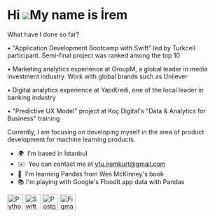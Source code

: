 Hi ![](https://user-images.githubusercontent.com/18350557/176309783-0785949b-9127-417c-8b55-ab5a4333674e.gif)My name is İrem
============================================================================================================================

What have I done so far? 

• "Application Development Bootcamp with Swift" led by Turkcell participant. Semi-final project was ranked among the top 10

• Marketing analytics experience at GroupM, a global leader in media investment industry. Work with global brands such as Unilever

• Digital analytics experience at YapıKredi, one of the local leader in banking industry

• "Predictive UX Model" project at Koç Digital's "Data & Analytics for Business" training

Currently, I am focusing on developing myself in the area of product development for machine learning products.

*   🌍  I'm based in İstanbul
*   ✉️  You can contact me at [ytu.iremkurt@gmail.com](mailto:ytu.iremkurt@gmail.com)
*   🧠  I'm learning Pandas from Wes McKinney's book
*   📚  I'm playing with Google's FloodIt app data with Pandas
<p align="left">
<a href="https://www.python.org/" target="_blank" rel="noreferrer"><img src="https://raw.githubusercontent.com/danielcranney/readme-generator/main/public/icons/skills/python-colored.svg" width="36" height="36" alt="Python" /></a>
<a href="https://developer.apple.com/swift/" target="_blank" rel="noreferrer"><img src="https://raw.githubusercontent.com/danielcranney/readme-generator/main/public/icons/skills/swift-colored.svg" width="36" height="36" alt="Swift" /></a>
<a href="https://www.postgresql.org/" target="_blank" rel="noreferrer"><img src="https://raw.githubusercontent.com/danielcranney/readme-generator/main/public/icons/skills/postgresql-colored.svg" width="36" height="36" alt="PostgreSQL" /></a>
<a href="https://www.figma.com/" target="_blank" rel="noreferrer"><img src="https://raw.githubusercontent.com/danielcranney/readme-generator/main/public/icons/skills/figma-colored.svg" width="36" height="36" alt="Figma" /></a>
</p>           
               
